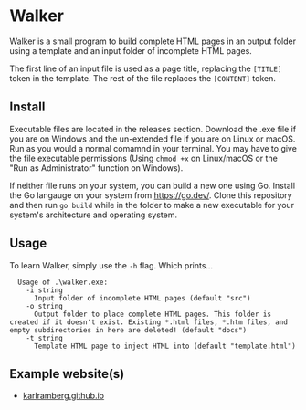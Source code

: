 # Walker
Walker is a small program to build complete HTML pages in an output folder using a template and an input folder of incomplete HTML pages.

The first line of an input file is used as a page title, replacing the `[TITLE]` token in the template. The rest of the file replaces the `[CONTENT]` token.

## Install

Executable files are located in the releases section. Download the .exe file if you are on Windows and the un-extended file
if you are on Linux or macOS. Run as you would a normal comamnd in your terminal. You may have to give the file
executable permissions (Using `chmod +x` on Linux/macOS or the "Run as Administrator" function on Windows).
  
If neither file runs on your system, you can build a new one using Go. Install the Go langauge on your system from
<https://go.dev/>. Clone this repository and then run `go build` while in the folder to make a new executable
for your system's architecture and operating system.

## Usage

To learn Walker, simply use the `-h` flag. Which prints...

  ```
    Usage of .\walker.exe:
      -i string
        Input folder of incomplete HTML pages (default "src")
      -o string
        Output folder to place complete HTML pages. This folder is created if it doesn't exist. Existing *.html files, *.htm files, and empty subdirectories in here are deleted! (default "docs")
      -t string
        Template HTML page to inject HTML into (default "template.html")
  ```

## Example website(s)

- [karlramberg.github.io](https://github.com/karlramberg/karlramberg.github.io)
